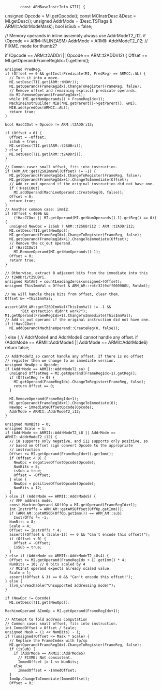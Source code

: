            const ARMBaseInstrInfo &TII) {
  unsigned Opcode = MI.getOpcode();
  const MCInstrDesc &Desc = MI.getDesc();
  unsigned AddrMode = (Desc.TSFlags & ARMII::AddrModeMask);
  bool isSub = false;

  // Memory operands in inline assembly always use AddrModeT2_i12.
  if (Opcode == ARM::INLINEASM)
    AddrMode = ARMII::AddrModeT2_i12; // FIXME. mode for thumb2?

  if (Opcode == ARM::t2ADDri || Opcode == ARM::t2ADDri12) {
    Offset += MI.getOperand(FrameRegIdx+1).getImm();

    unsigned PredReg;
    if (Offset == 0 && getInstrPredicate(MI, PredReg) == ARMCC::AL) {
      // Turn it into a move.
      MI.setDesc(TII.get(ARM::tMOVr));
      MI.getOperand(FrameRegIdx).ChangeToRegister(FrameReg, false);
      // Remove offset and remaining explicit predicate operands.
      do MI.RemoveOperand(FrameRegIdx+1);
      while (MI.getNumOperands() > FrameRegIdx+1);
      MachineInstrBuilder MIB(*MI.getParent()->getParent(), &MI);
      MIB.add(predOps(ARMCC::AL));
      return true;
    }

    bool HasCCOut = Opcode != ARM::t2ADDri12;

    if (Offset < 0) {
      Offset = -Offset;
      isSub = true;
      MI.setDesc(TII.get(ARM::t2SUBri));
    } else {
      MI.setDesc(TII.get(ARM::t2ADDri));
    }

    // Common case: small offset, fits into instruction.
    if (ARM_AM::getT2SOImmVal(Offset) != -1) {
      MI.getOperand(FrameRegIdx).ChangeToRegister(FrameReg, false);
      MI.getOperand(FrameRegIdx+1).ChangeToImmediate(Offset);
      // Add cc_out operand if the original instruction did not have one.
      if (!HasCCOut)
        MI.addOperand(MachineOperand::CreateReg(0, false));
      Offset = 0;
      return true;
    }
    // Another common case: imm12.
    if (Offset < 4096 &&
        (!HasCCOut || MI.getOperand(MI.getNumOperands()-1).getReg() == 0)) {
      unsigned NewOpc = isSub ? ARM::t2SUBri12 : ARM::t2ADDri12;
      MI.setDesc(TII.get(NewOpc));
      MI.getOperand(FrameRegIdx).ChangeToRegister(FrameReg, false);
      MI.getOperand(FrameRegIdx+1).ChangeToImmediate(Offset);
      // Remove the cc_out operand.
      if (HasCCOut)
        MI.RemoveOperand(MI.getNumOperands()-1);
      Offset = 0;
      return true;
    }

    // Otherwise, extract 8 adjacent bits from the immediate into this
    // t2ADDri/t2SUBri.
    unsigned RotAmt = countLeadingZeros<unsigned>(Offset);
    unsigned ThisImmVal = Offset & ARM_AM::rotr32(0xff000000U, RotAmt);

    // We will handle these bits from offset, clear them.
    Offset &= ~ThisImmVal;

    assert(ARM_AM::getT2SOImmVal(ThisImmVal) != -1 &&
           "Bit extraction didn't work?");
    MI.getOperand(FrameRegIdx+1).ChangeToImmediate(ThisImmVal);
    // Add cc_out operand if the original instruction did not have one.
    if (!HasCCOut)
      MI.addOperand(MachineOperand::CreateReg(0, false));
  } else {
    // AddrMode4 and AddrMode6 cannot handle any offset.
    if (AddrMode == ARMII::AddrMode4 || AddrMode == ARMII::AddrMode6)
      return false;

    // AddrModeT2_so cannot handle any offset. If there is no offset
    // register then we change to an immediate version.
    unsigned NewOpc = Opcode;
    if (AddrMode == ARMII::AddrModeT2_so) {
      unsigned OffsetReg = MI.getOperand(FrameRegIdx+1).getReg();
      if (OffsetReg != 0) {
        MI.getOperand(FrameRegIdx).ChangeToRegister(FrameReg, false);
        return Offset == 0;
      }

      MI.RemoveOperand(FrameRegIdx+1);
      MI.getOperand(FrameRegIdx+1).ChangeToImmediate(0);
      NewOpc = immediateOffsetOpcode(Opcode);
      AddrMode = ARMII::AddrModeT2_i12;
    }

    unsigned NumBits = 0;
    unsigned Scale = 1;
    if (AddrMode == ARMII::AddrModeT2_i8 || AddrMode == ARMII::AddrModeT2_i12) {
      // i8 supports only negative, and i12 supports only positive, so
      // based on Offset sign convert Opcode to the appropriate
      // instruction
      Offset += MI.getOperand(FrameRegIdx+1).getImm();
      if (Offset < 0) {
        NewOpc = negativeOffsetOpcode(Opcode);
        NumBits = 8;
        isSub = true;
        Offset = -Offset;
      } else {
        NewOpc = positiveOffsetOpcode(Opcode);
        NumBits = 12;
      }
    } else if (AddrMode == ARMII::AddrMode5) {
      // VFP address mode.
      const MachineOperand &OffOp = MI.getOperand(FrameRegIdx+1);
      int InstrOffs = ARM_AM::getAM5Offset(OffOp.getImm());
      if (ARM_AM::getAM5Op(OffOp.getImm()) == ARM_AM::sub)
        InstrOffs *= -1;
      NumBits = 8;
      Scale = 4;
      Offset += InstrOffs * 4;
      assert((Offset & (Scale-1)) == 0 && "Can't encode this offset!");
      if (Offset < 0) {
        Offset = -Offset;
        isSub = true;
      }
    } else if (AddrMode == ARMII::AddrModeT2_i8s4) {
      Offset += MI.getOperand(FrameRegIdx + 1).getImm() * 4;
      NumBits = 10; // 8 bits scaled by 4
      // MCInst operand expects already scaled value.
      Scale = 1;
      assert((Offset & 3) == 0 && "Can't encode this offset!");
    } else {
      llvm_unreachable("Unsupported addressing mode!");
    }

    if (NewOpc != Opcode)
      MI.setDesc(TII.get(NewOpc));

    MachineOperand &ImmOp = MI.getOperand(FrameRegIdx+1);

    // Attempt to fold address computation
    // Common case: small offset, fits into instruction.
    int ImmedOffset = Offset / Scale;
    unsigned Mask = (1 << NumBits) - 1;
    if ((unsigned)Offset <= Mask * Scale) {
      // Replace the FrameIndex with fp/sp
      MI.getOperand(FrameRegIdx).ChangeToRegister(FrameReg, false);
      if (isSub) {
        if (AddrMode == ARMII::AddrMode5)
          // FIXME: Not consistent.
          ImmedOffset |= 1 << NumBits;
        else
          ImmedOffset = -ImmedOffset;
      }
      ImmOp.ChangeToImmediate(ImmedOffset);
      Offset = 0;